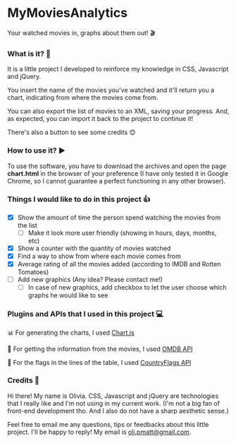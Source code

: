 # MyMoviesAnalytics
Your watched movies in, graphs about them out! :clapper:

### What is it? :thought_balloon:
It is a little project I developed to reinforce my knowledge in CSS, Javascript and jQuery.

You insert the name of the movies you've watched and it'll return you a chart, indicating from where the movies come from.

You can also export the list of movies to an XML, saving your progress. And, as expected, you can import it back to the project to continue it!

There's also a button to see some credits :blush:

### How to use it? :arrow_forward:

To use the software, you have to download the archives and open the page **chart.html** in the browser of your preference (I have only tested it in Google Chrome, so I cannot guarantee a perfect functioning in any other browser).

### Things I would like to do in this project :+1:

- [X] Show the amount of time the person spend watching the movies from the list
  - [ ] Make it look more user friendly (showing in hours, days, months, etc)
- [X] Show a counter with the quantity of movies watched
- [X] Find a way to show from where each movie comes from
- [X] Average rating of all the movies added (according to IMDB and Rotten Tomatoes)
- [ ] Add new graphics (Any idea? Please contact me!)
  - [ ] In case of new graphics, add checkbox to let the user choose which graphs he would like to see
  
### Plugins and APIs that I used in this project :computer:

:bar_chart: For generating the charts, I used [Chart.js](https://www.chartjs.org/)

:movie_camera: For getting the information from the movies, I used [OMDB API](http://www.omdbapi.com/)

:triangular_flag_on_post: For the flags in the lines of the table, I used [CountryFlags API](https://countryflags.io/)
  
### Credits :raising_hand:

Hi there! My name is Olivia. CSS, Javascript and jQuery are technologies that I really like and I'm not using in my current work. (I'm not a big fan of front-end development tho. And I also do not have a sharp aesthetic sense.)

Feel free to email me any questions, tips or feedbacks about this little project. I'll be happy to reply! My email is oli.pmatt@gmail.com.
